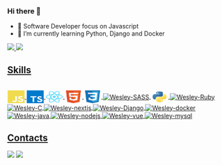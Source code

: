 ### Hi there 👋

- 🚀 Software Developer focus on Javascript
- 🌱 I’m currently learning Python, Django and Docker



<div align="left">
  <a href="https://github.com/WesleyVitor">
  <img height="180em" src="https://github-readme-stats.vercel.app/api?username=WesleyVitor&show_icons=true&theme=dark&include_all_commits=true&count_private=true"/>
  <img height="180em" src="https://github-readme-stats.vercel.app/api/top-langs/?username=WesleyVitor&layout=compact&langs_count=7&theme=dark"/>
</div>
  
  ## Skills
  <div style="display: inline_block"><br>
  <img align="center" alt="Wesley-Js" height="30" width="40" src="https://raw.githubusercontent.com/devicons/devicon/master/icons/javascript/javascript-plain.svg">
  <img align="center" alt="Wesley-Ts" height="30" width="40" src="https://raw.githubusercontent.com/devicons/devicon/master/icons/typescript/typescript-plain.svg">
  <img align="center" alt="Wesley-React" height="30" width="40" src="https://raw.githubusercontent.com/devicons/devicon/master/icons/react/react-original.svg">
  <img align="center" alt="Wesley-HTML" height="30" width="40" src="https://raw.githubusercontent.com/devicons/devicon/master/icons/html5/html5-original.svg">
  <img align="center" alt="Wesley-CSS" height="30" width="40" src="https://raw.githubusercontent.com/devicons/devicon/master/icons/css3/css3-original.svg">
  <img align="center" alt="Wesley-SASS" height="30" width="40" src="https://cdn.jsdelivr.net/gh/devicons/devicon/icons/sass/sass-original.svg">
  <img align="center" alt="Wesley-Python" height="30" width="40" src="https://raw.githubusercontent.com/devicons/devicon/master/icons/python/python-original.svg">
  <img align="center" alt="Wesley-Ruby" height="30" width="40" src="https://cdn.jsdelivr.net/gh/devicons/devicon/icons/ruby/ruby-original.svg">
  <img align="center" alt="Wesley-C" height="30" width="40" src="https://cdn.jsdelivr.net/gh/devicons/devicon/icons/c/c-original.svg">
 <img align="center" alt="Wesley-nextjs" height="30" width="40" src="https://cdn.jsdelivr.net/gh/devicons/devicon/icons/nextjs/nextjs-original.svg">
 <img align="center" alt="Wesley-Django" height="30" width="40" src="https://cdn.jsdelivr.net/gh/devicons/devicon/icons/django/django-plain.svg">           
 <img align="center" alt="Wesley-docker" height="30" width="40" src="https://cdn.jsdelivr.net/gh/devicons/devicon/icons/docker/docker-original.svg">         
 <img align="center" alt="Wesley-java" height="30" width="40" src="https://cdn.jsdelivr.net/gh/devicons/devicon/icons/java/java-original.svg"> 
 <img align="center" alt="Wesley-nodejs" height="30" width="40" src="https://cdn.jsdelivr.net/gh/devicons/devicon/icons/nodejs/nodejs-original.svg">    
 <img align="center" alt="Wesley-vue" height="30" width="40" src="https://cdn.jsdelivr.net/gh/devicons/devicon/icons/vuejs/vuejs-original.svg">  
 <img align="center" alt="Wesley-mysql" height="30" width="40" src="https://cdn.jsdelivr.net/gh/devicons/devicon/icons/mysql/mysql-original.svg">      
</div>

## Contacts
 <div> 
 
 
  <a href="https://www.linkedin.com/in/wesleydemorais/" target="_blank"><img src="https://img.shields.io/badge/-LinkedIn-%230077B5?style=for-the-badge&logo=linkedin&logoColor=white" target="_blank"></a> 
 <a href="https://twitter.com/morwesley3" target="_blank"><img src="https://img.shields.io/badge/Twitter-1DA1F2?style=for-the-badge&logo=twitter&logoColor=white" target="_blank"></a> 
  
 
</div>
